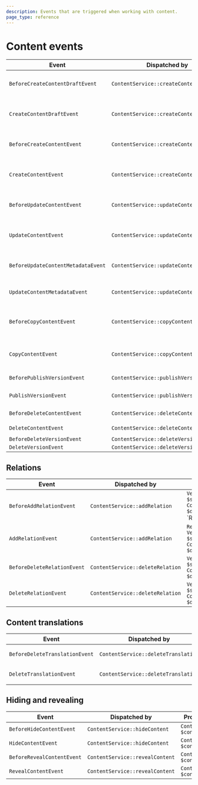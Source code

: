 ```yaml
---
description: Events that are triggered when working with content.
page_type: reference
---
```


# Content events

| Event | Dispatched by | Properties |
|---|---|---|
|`BeforeCreateContentDraftEvent`|`ContentService::createContentDraft`|`ContentInfo $contentInfo`</br>`VersionInfo $versionInfo`</br>`User $creator`</br>`Language|null $language`</br>`Content|null $contentDraft`|
|`CreateContentDraftEvent`|`ContentService::createContentDraft`|`Content $contentDraft`</br>`ContentInfo $contentInfo`</br>`VersionInfo $versionInfo`</br>`User $creator`</br>`Language|null $language`|
|`BeforeCreateContentEvent`|`ContentService::createContent`|`ContentCreateStruct $contentCreateStruct`</br>`array $locationCreateStructs`</br>`Content|null $content`</br>`string[]|null $fieldIdentifiersToValidate`|
|`CreateContentEvent`|`ContentService::createContent`|`ContentCreateStruct $contentCreateStruct`</br>`array $locationCreateStructs`</br>`Content $content`</br>`string[]|null $fieldIdentifiersToValidate`|
|`BeforeUpdateContentEvent`|`ContentService::updateContent`|`VersionInfo $versionInfo`</br>`ContentUpdateStruct $contentUpdateStruct`</br>`Content|null $content`</br>`string[]|null $fieldIdentifiersToValidate`|
|`UpdateContentEvent`|`ContentService::updateContent`|`Content $content`</br>`VersionInfo $versionInfo`</br>`ContentUpdateStruct $contentUpdateStruct`</br>`string[]|null $fieldIdentifiersToValidate`|
|`BeforeUpdateContentMetadataEvent`|`ContentService::updateContentMetadata`|`ContentInfo $contentInfo`</br>`ContentMetadataUpdateStruct $contentMetadataUpdateStruct`</br>`Content|null $content`|
|`UpdateContentMetadataEvent`|`ContentService::updateContentMetadata`|`Content $content`</br>`ContentInfo $contentInfo`</br>`ContentMetadataUpdateStruct $contentMetadataUpdateStruct`|
|`BeforeCopyContentEvent`|`ContentService::copyContent`|`ContentInfo $contentInfo`</br>`LocationCreateStruct $destinationLocationCreateStruct`</br>`VersionInfo $versionInfo`</br>`Content|null $content`|
|`CopyContentEvent`|`ContentService::copyContent`|`Content $content`</br>`ContentInfo $contentInfo`</br>`LocationCreateStruct $destinationLocationCreateStruct`</br>`VersionInfo $versionInfo`|
|`BeforePublishVersionEvent`|`ContentService::publishVersion`|`VersionInfo $versionInfo`</br>`Content|null $content`</br>`string[] $translations`|
|`PublishVersionEvent`|`ContentService::publishVersion`|`Content $content`</br>`VersionInfo $versionInfo`</br>`string[] $translations`|
|`BeforeDeleteContentEvent`|`ContentService::deleteContent`|`ContentInfo $contentInfo`</br>`array|null $locations`|
|`DeleteContentEvent`|`ContentService::deleteContent`|`array $locations`</br>`ContentInfo $contentInfo`|
|`BeforeDeleteVersionEvent`|`ContentService::deleteVersion`|`VersionInfo $versionInfo`|
|`DeleteVersionEvent`|`ContentService::deleteVersion`|`VersionInfo $versionInfo`|

## Relations

| Event | Dispatched by | Properties |
|---|---|---|
|`BeforeAddRelationEvent`|`ContentService::addRelation`|`VersionInfo $sourceVersion`</br>`ContentInfo $destinationContent`</br>`Relation|null $relation`|
|`AddRelationEvent`|`ContentService::addRelation`|`Relation $relation`</br>`VersionInfo $sourceVersion`</br>`ContentInfo $destinationContent`|
|`BeforeDeleteRelationEvent`|`ContentService::deleteRelation`|`VersionInfo $sourceVersion`</br>`ContentInfo $destinationContent`|
|`DeleteRelationEvent`|`ContentService::deleteRelation`|`VersionInfo $sourceVersion`</br>`ContentInfo $destinationContent`|

## Content translations

| Event | Dispatched by | Properties |
|---|---|---|
|`BeforeDeleteTranslationEvent`|`ContentService::deleteTranslation`|`ContentInfo $contentInfo`</br>`$languageCode`|
|`DeleteTranslationEvent`|`ContentService::deleteTranslation`|`ContentInfo $contentInfo`</br>`$languageCode`|

## Hiding and revealing

| Event | Dispatched by | Properties |
|---|---|---|
|`BeforeHideContentEvent`|`ContentService::hideContent`|`ContentInfo $contentInfo`|
|`HideContentEvent`|`ContentService::hideContent`|`ContentInfo $contentInfo`|
|`BeforeRevealContentEvent`|`ContentService::revealContent`|`ContentInfo $contentInfo`|
|`RevealContentEvent`|`ContentService::revealContent`|`ContentInfo $contentInfo`|
